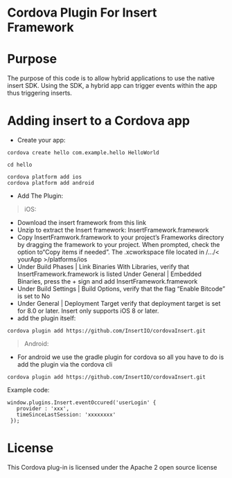 # Cordova Plugin For Insert Framework

Purpose
=======
The purpose of this code is to allow hybrid applications to use the native insert SDK. Using the SDK, a hybrid app can trigger events within the app thus triggering inserts.


Adding insert to a Cordova app
==============================
* Create your app:

```
cordova create hello com.example.hello HelloWorld

cd hello

cordova platform add ios
cordova platform add android
```

* Add The Plugin:

> iOS:
- Download the insert framework from this link
- Unzip to extract the Insert framework: InsertFramework.framework
- Copy InsertFramwork.framework to your project’s Frameworks directory by dragging the framework to your project. When prompted, check the option to“Copy items if needed”. The .xcworkspace file located in /.../< yourApp >/platforms/ios
- Under Build Phases | Link Binaries With Libraries, verify that InsertFramework.framework is listed
Under  General | Embedded Binaries, press the + sign and add InsertFramework.framework
- Under Build Settings | Build Options, verify that the flag  “Enable Bitcode” is set to No
- Under General | Deployment Target verify that deployment target is set for 8.0 or later. Insert only supports iOS 8 or later.
- add the plugin itself:  
```
cordova plugin add https://github.com/InsertIO/cordovaInsert.git
```

> Android:
- For android we use the gradle plugin for cordova so all you have to do is add the plugin via the cordova cli
```
cordova plugin add https://github.com/InsertIO/cordovaInsert.git
```




Example code:

```
window.plugins.Insert.eventOccured('userLogin' {
   provider : 'xxx',
   timeSinceLastSession: 'xxxxxxxx'
 });

```

License
=======
This Cordova plug-in is licensed under the Apache 2 open source license

